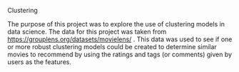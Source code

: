 Clustering

The purpose of this project was to explore the use of clustering models in data science.  The data for this project was taken from https://grouplens.org/datasets/movielens/ .  This data was used to see if one or more robust clustering models could be created to determine similar movies to recommend by using the ratings and tags (or comments) given by users as the features.
